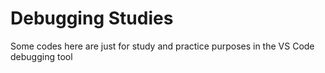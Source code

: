 # Debugging Studies

Some codes here are just for study and practice purposes in the VS Code debugging tool